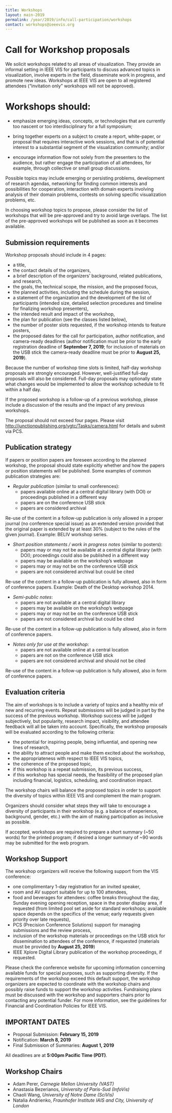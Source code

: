 ```yaml
---
title: Workshops
layout: main-2019
permalink: /year/2019/info/call-participation/workshops
contact: workshops@ieeevis.org
---
```


# Call for Workshop proposals
We solicit workshops related to all areas of visualization. They provide an informal setting in IEEE VIS for participants to discuss advanced topics in visualization, involve experts in the field, disseminate work in progress, and promote new ideas. Workshops at IEEE VIS are open to all registered attendees (“invitation only” workshops will not be approved).

# Workshops should:

* emphasize emerging ideas, concepts, or technologies that are currently too nascent or too interdisciplinary for a full symposium; 

* bring together experts on a subject to create a report, white-paper, or proposal that  requires interactive work sessions, and that is of potential interest to a substantial segment of the visualization community; and/or

* encourage information flow not solely from the presenters to the audience, but rather engage the participation of all attendees, for example, through collective or small group discussions.
 
Possible topics may include emerging or persisting problems, development of research agendas, networking for finding common interests and possibilities for cooperation, interaction with domain experts involving analysis of their domain problems, contests on solving specific visualization problems, etc.

In choosing workshop topics to propose, please consider the list of workshops that will be pre-approved and try to avoid large overlaps. The list of the pre-approved workshops will be published as soon as it becomes available.

## Submission requirements

Workshop proposals should include in 4 pages:

* a title,
* the contact details of the organizers,
* a brief description of the organizers’ background, related publications, and research,
* the goals, the technical scope, the mission, and the proposed focus,
* the planned activities, including the schedule during the session,
* a statement of the organization and the development of the list of participants (intended size, detailed selection procedures and timeline for finalizing workshop presenters),
* the intended result and impact of the workshop,
* the plan for publication (see the classes listed below),
* the number of poster slots requested, if the workshop intends to feature posters,
* the proposed dates for the call for participation, author notification, and camera-ready deadlines (author notification must be prior to the early registration deadline of **September 7, 2019**; for inclusion of materials on the USB stick the camera-ready deadline must be prior to **August 25, 2019**).

Because the number of workshop time slots is limited, half-day workshop proposals are strongly encouraged. However, well-justified full-day proposals will also be considered. Full-day proposals may optionally state what changes would be implemented to allow the workshop schedule to fit within a half day.

If the proposed workshop is a follow-up of a previous workshop, please include a discussion of the results and the impact of any previous workshops.

The proposal should not exceed four pages. Please visit http://junctionpublishing.org/vgtc/Tasks/camera.html for details and submit via PCS.

## Publication strategy

If papers or position papers are foreseen according to the planned workshop, the proposal should state explicitly whether and how the papers or position statements will be published.  Some examples of common publication strategies are:

* _Regular publication_ (similar to small conferences):
  - papers available online at a central digital library (with DOI) or proceedings published in a different way
  - papers are on the conference USB stick
  - papers are considered archival

Re-use of the content in a follow-up publication is only allowed in a proper journal (no conference special issue) as an extended version provided that the original paper is extended by at least 30% (subject to the rules of the given journal). Example: BELIV workshop series.

* _Short position statements / work in progress notes_ (similar to posters):
  - papers may or may not be available at a central digital library (with DOI); proceedings could also be published in a different way
  - papers may be available on the workshop’s webpage
  - papers may or may not be on the conference USB stick
  - papers are not considered archival but could be cited

Re-use of the content in a follow-up publication is fully allowed, also in form of conference papers. Example: Death of the Desktop workshop 2014.

* _Semi-public notes_:
  - papers are not available at a central digital library
  - papers may be available on the workshop’s webpage
  - papers may or may not be on the conference USB stick
  - papers are not considered archival but could be cited

Re-use of the content in a follow-up publication is fully allowed, also in form of conference papers.

* _Notes only for use at the workshop_:
  - papers are not available online at a central location
  - papers are not on the conference USB stick
  - papers are not considered archival and should not be cited

Re-use of the content in a follow-up publication is fully allowed, also in form of conference papers.

## Evaluation criteria
The aim of workshops is to include a variety of topics and a healthy mix of new and recurring events. Repeat submissions will be judged in part by the success of the previous workshop. Workshop success will be judged subjectively, but popularity, research impact, visibility, and attendee feedback will all be taken into account. Specifically, the workshop proposals will be evaluated according to the following criteria:

* the potential for inspiring people, being influential, and opening new lines of research,
* the ability to attract people and make them excited about the workshop,
* the appropriateness with respect to IEEE VIS topics,
* the coherence of the proposed topic,
* if this workshop is a repeat submission, its previous success,
* if this workshop has special needs, the feasibility of the proposed plan including financial, logistics, scheduling, and coordination impact.

The workshop chairs will balance the proposed topics in order to support the diversity of topics within IEEE VIS and complement the main program. 

Organizers should consider what steps they will take to encourage a diversity of participants in their workshop (e.g. a balance of experience, background, gender, etc.) with the aim of making participation as inclusive as possible.

If accepted, workshops are required to prepare a short summary (~50 words) for the printed program; if desired a longer summary of ~90 words may be submitted for the web program.


## Workshop Support

The workshop organizers will receive the following support from the VIS conference:

* one complimentary 1-day registration for an invited speaker,
* room and AV support suitable for up to 100 attendees,
* food and beverages for attendees: coffee breaks throughout the day, Sunday evening opening reception, space in the poster display area, if requested (from limited pool set aside for standard workshops; available space depends on the specifics of the venue; early requests given priority over late requests),
* PCS (Precision Conference Solutions) support for managing submissions and the review process,
* inclusion of the workshop materials or proceedings on the USB stick for dissemination to attendees of the conference, if requested (materials must be provided by **August 25, 2019**)
* IEEE Xplore Digital Library publication of the workshop proceedings, if requested.

Please check the conference website for upcoming information concerning available funds for special purposes, such as supporting diversity.
If the requirements of the workshop exceed this default support, the workshop organizers are expected to coordinate with the workshop chairs and possibly raise funds to support the workshop activities. Fundraising plans must be discussed with the workshop and supporters chairs prior to contacting any potential funder. For more information, see the guidelines for Financial and Coordination Policies for IEEE VIS.

## IMPORTANT DATES

* Proposal Submission: **February 15, 2019**
* Notification: **March 8, 2019**
* Final Submission of Summaries: **August 1, 2019**

All deadlines are at **5:00pm Pacific Time (PDT)**.

## Workshop Chairs

* Adam Perer, *Carnegie Mellon University (VAST)*
* Anastasia Bezerianos, *University of Paris-Sud (InfoVis)*
* Chaoli Wang, *University of Notre Dame (SciVis)*
* Natalia Andrienko, *Fraunhofer Institute IAIS and City, University of London*
